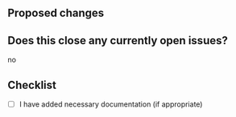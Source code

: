 ## Proposed changes

## Does this close any currently open issues?
no

## Checklist

- [ ] I have added necessary documentation (if appropriate)
